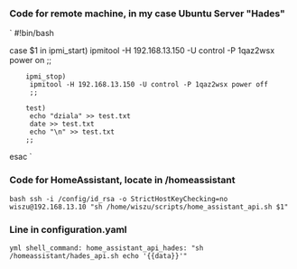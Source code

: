 ### Code for remote machine, in my case Ubuntu Server "Hades"

`
#!bin/bash

case $1 in
        ipmi_start)
         ipmitool -H 192.168.13.150 -U control -P 1qaz2wsx power on
         ;;

        ipmi_stop)
         ipmitool -H 192.168.13.150 -U control -P 1qaz2wsx power off
         ;;

        test)
         echo "dziala" >> test.txt
         date >> test.txt
         echo "\n" >> test.txt
        ;;
esac
`

### Code for HomeAssistant, locate in /homeassistant

`bash
ssh -i /config/id_rsa -o StrictHostKeyChecking=no wiszu@192.168.13.10 "sh /home/wiszu/scripts/home_assistant_api.sh $1"
`

### Line in configuration.yaml

`yml
shell_command:
  home_assistant_api_hades: "sh /homeassistant/hades_api.sh echo '{{data}}'"
`
